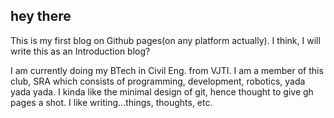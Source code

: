 ## hey there

This is my first blog on Github pages(on any platform actually). I think, I will write this as an Introduction blog?

I am currently doing my BTech in Civil Eng. from VJTI. I am a member of this club, SRA which consists of programming, development, robotics, yada yada yada.
I kinda like the minimal design of git, hence thought to give gh pages a shot. I like writing...things, thoughts, etc. 
